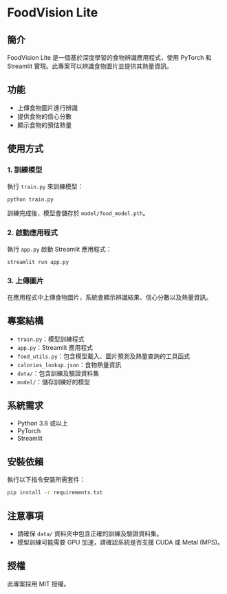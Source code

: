 # FoodVision Lite

## 簡介
FoodVision Lite 是一個基於深度學習的食物辨識應用程式，使用 PyTorch 和 Streamlit 實現。此專案可以辨識食物圖片並提供其熱量資訊。

## 功能
- 上傳食物圖片進行辨識
- 提供食物的信心分數
- 顯示食物的預估熱量

## 使用方式

### 1. 訓練模型
執行 `train.py` 來訓練模型：
```bash
python train.py
```
訓練完成後，模型會儲存於 `model/food_model.pth`。

### 2. 啟動應用程式
執行 `app.py` 啟動 Streamlit 應用程式：
```bash
streamlit run app.py
```

### 3. 上傳圖片
在應用程式中上傳食物圖片，系統會顯示辨識結果、信心分數以及熱量資訊。

## 專案結構
- `train.py`：模型訓練程式
- `app.py`：Streamlit 應用程式
- `food_utils.py`：包含模型載入、圖片預測及熱量查詢的工具函式
- `calories_lookup.json`：食物熱量資訊
- `data/`：包含訓練及驗證資料集
- `model/`：儲存訓練好的模型

## 系統需求
- Python 3.8 或以上
- PyTorch
- Streamlit

## 安裝依賴
執行以下指令安裝所需套件：
```bash
pip install -r requirements.txt
```

## 注意事項
- 請確保 `data/` 資料夾中包含正確的訓練及驗證資料集。
- 模型訓練可能需要 GPU 加速，請確認系統是否支援 CUDA 或 Metal (MPS)。

## 授權
此專案採用 MIT 授權。
